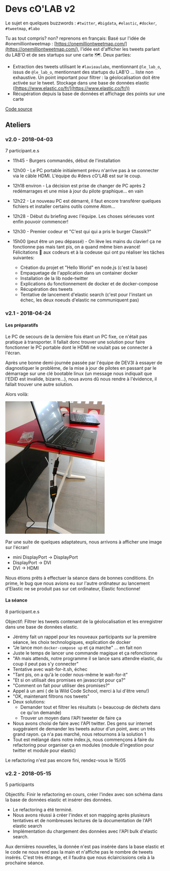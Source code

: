 # Devs cO'LAB v2

Le sujet en quelques buzzwords : `#twitter`, `#bigdata`, `#elastic`, `#docker`, `#tweetmap`, `#labo`

Tu as tout compris? non? reprenons en français:
Basé sur l'idée de #onemilliontweetmap : [https://onemilliontweetmap.com/](https://onemilliontweetmap.com/),
l'idée est d'afficher les tweets parlant du LAB'O et de ses startups sur une carte 🗺️. Deux parties:
- Extraction des tweets utilisant le `#lavieaulabo`, mentionnant `@le_lab_o`, issus de `@le_lab_o`, mentionnant des startups du LAB'O ... liste non exhaustive. Un point important pour filtrer : la géolocalisation doit être activée sur le tweet. Stockage dans une base de données elastic ([https://www.elastic.co/fr/](https://www.elastic.co/fr/))
- Récupération depuis la base de données et affichage des points sur une carte

[Code source](https://github.com/lab-o/devs-colab-v2)

## Ateliers
### v2.0 - 2018-04-03

7 participant.e.s

- 11h45 - Burgers commandés, début de l'installation
- 12h00 - Le PC portable initialement prévu n'arrive pas à se connecter via le câble HDMI. L'équipe du #devs cO'LAB est sur le coup.
- 12h18 environ - La décision est prise de changer de PC après 2 redémarrages et une mise à jour du pilote graphique... en vain
- 12h22 - Le nouveau PC est démarré, il faut encore transférer quelques fichiers et installer certains outils comme Atom...
- 12h28 - Début du briefing avec l'équipe. Les choses sérieuses vont enfin pouvoir commencer!
- 12h30 - Premier codeur et "C'est qui qui a pris le burger Classik?"

- 15h00 (peut être un peu dépassé) - On lève les mains du clavier! ça ne fonctionne pas mais tant pis, on a quand même bien avancé! Félicitations 👏 aux codeurs et à la codeuse qui ont pu réaliser les tâches suivantes:

    - Création du projet et "Hello World" en node.js (c'est la base)
    - Empaquetage de l'application dans un container docker
    - Installation de la lib node-twitter
    - Explications du fonctionnement de docker et de docker-compose
    - Récupération des tweets
    - Tentative de lancement d'elastic search (c'est pour l'instant un échec, les deux noeuds d'elastic ne communiquent pas)

### v2.1 - 2018-04-24

#### Les préparatifs

Le PC de secours de la dernière fois étant un PC fixe, ce n'était pas pratique à transporter. Il fallait donc trouver une solution pour faire fonctionner le PC portable dont le HDMI ne voulait pas se connecter à l'écran.

Après une bonne demi-journée passée par l'équipe de DEV3I à essayer de diagnostiquer le problème, de la mise à jour de pilotes en passant par le démarrage sur une clé bootable linux (un message nous indiquait que l'EDID est invalide, bizarre...), nous avons dû nous rendre à l'évidence, il fallait trouver une autre solution.

Alors voilà:

![Un pc portable est connecté à un câble HDMI par une succession d'adaptateurs](20180416_115759.jpg)

Par une suite de quelques adaptateurs, nous arrivons à afficher une image sur l'écran!

- mini DisplayPort -> DisplayPort
- DisplayPort -> DVI
- DVI -> HDMI

Nous étions prêts à effectuer la séance dans de bonnes conditions.
En prime, le bug que nous avions eu sur l'autre ordinateur au lancement d'Elastic ne se produit pas sur cet ordinateur, Elastic fonctionne!

#### La séance

8 participant.e.s

Objectif: Filtrer les tweets contenant de la géolocalisation et les enregistrer dans une base de données elastic.

- Jérémy fait un rappel pour les nouveaux participants sur la première séance, les choix technologiques, explication de docker
- "Je lance mon `docker-compose up` et ça marche" ... en fait non
- Juste le temps de lancer une commande magique et ça refonctionne
- "Ah mais attends, notre programme il se lance sans attendre elastic, du coup il peut pas s'y connecter"
- Tentative avec wait-for-it.sh, échec
- "Tant pis, on a qu'à le coder nous-même le wait-for-it"
- "Et si on utilisait des promises en javascript pour ça?"
- "Comment on fait pour utiliser des promises?"
- Appel à un ami ( de la Wild Code School, merci à lui d'être venu!)
- "OK, maintenant filtrons nos tweets"
- Deux solutions:
  - Demander tout et filtrer les résultats (= beaucoup de déchets dans ce qu'on demande)
  - Trouver un moyen dans l'API tweeter de faire ça
- Nous avons choisi de faire avec l'API twitter. Des gens sur internet suggéraient de demander les tweets autour d'un point, avec un très grand rayon. ça n'a pas marché, nous retournons à la solution 1
- Tout est mélangé dans notre index.js, nous commençons à faire du refactoring pour organiser ça en modules (module d'ingestion pour twitter et module pour elastic)

Le refactoring n'est pas encore fini, rendez-vous le 15/05


### v2.2 - 2018-05-15

5 participants

Objectifs: Finir le refactoring en cours, créer l'index avec son schéma dans la base de données elastic et insérer des données.

- Le refactoring a été terminé.
- Nous avons réussi à créer l'index et son mapping après plusieurs tentatives et de nombreuses lectures de la documentation de l'API elastic search
- Implémentation du chargement des données avec l'API bulk d'elastic search.

Aux dernières nouvelles, la donnée n'est pas insérée dans la base elastic et le code ne nous rend pas la main et n'affiche pas le nombre de tweets insérés. C'est très étrange, et il faudra que nous éclaircissions cela à la prochaine séance.
